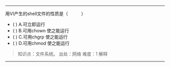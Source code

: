 ---
用VI产生的shell文件的性质是（　　　）
- ( ) A.可立即运行 
- ( ) B.可用chown 使之能运行 
- ( ) C.可用chgrp 使之能运行 
- ( ) D.可用chmod 使之能运行

> 知识点：文件系统。
> 出处：网络
> 难度：1
> 解释

---